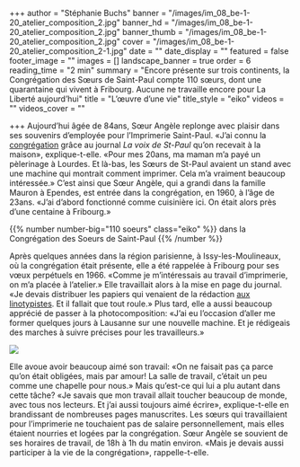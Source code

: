 +++
author = "Stéphanie Buchs"
banner = "/images/im_08_be-1-20_atelier_composition_2.jpg"
banner_hd = "/images/im_08_be-1-20_atelier_composition_2.jpg"
banner_thumb = "/images/im_08_be-1-20_atelier_composition_2.jpg"
cover = "/images/im_08_be-1-20_atelier_composition_2-1.jpg"
date = ""
date_display = ""
featured = false
footer_image = ""
images = []
landscape_banner = true
order = 6
reading_time = "2 min"
summary = "Encore présente sur trois continents, la Congrégation des Sœurs de Saint-Paul compte 110 sœurs, dont une quarantaine qui vivent à Fribourg. Aucune ne travaille encore pour La Liberté aujourd’hui"
title = "L’œuvre d’une vie"
title_style = "eiko"
videos = ""
videos_cover = ""

+++
Aujourd’hui âgée de 84ans, Sœur Angèle replonge avec plaisir dans ses souvenirs d’employée pour l’Imprimerie Saint-Paul. «J’ai connu la <a href="https://150ans.lalib.ch/article/debuts-difficiles-et-conflits-sociaux/" target="_blank">congrégation</a> grâce au journal _La voix de St-Paul_ qu’on recevait à la maison», explique-t-elle. «Pour mes 20ans, ma maman m’a payé un pèlerinage à Lourdes. Et là-bas, les Sœurs de St-Paul avaient un stand avec une machine qui montrait comment imprimer. Cela m’a vraiment beaucoup intéressée.» C’est ainsi que Sœur Angèle, qui a grandi dans la famille Mauron à Ependes, est entrée dans la congrégation, en 1960, à l’âge de 23ans. «J’ai d’abord fonctionné comme cuisinière ici. On était alors près d’une centaine à Fribourg.»

{{% number number-big="110 soeurs" class="eiko" %}} dans la Congrégation des Soeurs de Saint-Paul {{% /number %}}

Après quelques années dans la région parisienne, à Issy-les-Moulineaux, où la congrégation était présente, elle a été rappelée à Fribourg pour ses vœux perpétuels en 1966. «Comme je m’intéressais au travail d’imprimerie, on m’a placée à l’atelier.» Elle travaillait alors à la mise en page du journal. «Je devais distribuer les papiers qui venaient de la rédaction <a href="https://150ans.lalib.ch/article/georges-blanc-comme-une-famille/" target="_blank">aux linotypistes</a>. Et il fallait que tout roule.» Plus tard, elle a aussi beaucoup apprécié de passer à la photocomposition: «J’ai eu l’occasion d’aller me former quelques jours à Lausanne sur une nouvelle machine. Et je rédigeais des marches à suivre précises pour les travailleurs.»

![](/images/im_12_be-1-40_sr_lea_lino_pro_-fr.jpg)

Elle avoue avoir beaucoup aimé son travail: «On ne faisait pas ça parce qu’on était obligées, mais par amour! La salle de travail, c’était un peu comme une chapelle pour nous.» Mais qu’est-ce qui lui a plu autant dans cette tâche? «Je savais que mon travail allait toucher beaucoup de monde, avec tous nos lecteurs. Et j’ai aussi toujours aimé écrire», explique-t-elle en brandissant de nombreuses pages manuscrites. Les sœurs qui travaillaient pour l’imprimerie ne touchaient pas de salaire personnellement, mais elles étaient nourries et logées par la congrégation. Sœur Angèle se souvient de ses horaires de travail, de 18h à 1h du matin environ. «Mais je devais aussi participer à la vie de la congrégation», rappelle-t-elle.